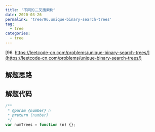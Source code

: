 ```yaml
---
title: '不同的二叉搜索树'
date: 2020-03-26
permalink: 'tree/96.unique-binary-search-trees'
tag:
  - tree
categories:
  - tree
---
```


[96. https://leetcode-cn.com/problems/unique-binary-search-trees/](https://leetcode-cn.com/problems/unique-binary-search-trees/)

## 解题思路

## 解题代码

```js
/**
 * @param {number} n
 * @return {number}
 */
var numTrees = function (n) {};
```
